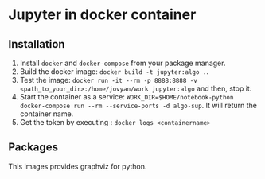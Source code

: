 # Jupyter in docker container

## Installation

1. Install `docker` and `docker-compose` from your package manager.
1. Build the docker image: `docker build -t jupyter:algo .`.
1. Test the image: `docker run -it --rm -p 8888:8888 -v
   <path_to_your_dir>:/home/jovyan/work jupyter:algo` and then, stop it.
1. Start the container as a service: `WORK_DIR=$HOME/notebook-python
   docker-compose run --rm --service-ports -d algo-sup`. It will return the
   container name.
1. Get the token by executing : `docker logs <containername>`

## Packages

This images provides graphviz for python.
